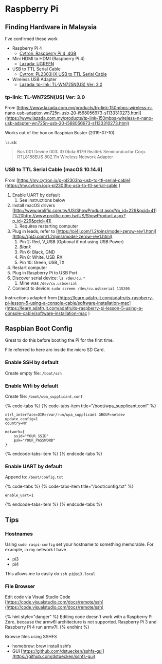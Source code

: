 # Raspberry Pi

## Finding Hardware in Malaysia

I've confirmed these work

* Raspberry Pi 4
  * [Cytron: Raspberry Pi 4, 4GB](https://my.cytron.io/p-raspberry-pi-4-model-b-4gb)
* Mini HDMI to HDMI \(Raspberry Pi 4\)
  * [Lazada: UGREEN](https://www.lazada.com.my/products/ugreen-micro-hdmi-to-hdmi-cable-male-to-female-micro-hdmi-adapter-supports-4k-3d-for-gopro-hero-5-tablets-laptopasus-vivobook-s14zenbook-ux305ux330cameras-etc20cm-i13642239-s16735359.html)
* USB to TTL Serial Cable
  * [Cytron: PL2303HX USB to TTL Serial Cable](https://my.cytron.io/p-pl2303hx-usb-to-ttl-serial-cable)
* Wireless USB Adapter
  * [Lazada: tp-link: TL-WN725N\(US\) Ver: 3.0](https://www.lazada.com.my/products/tp-link-150mbps-wireless-n-nano-usb-adapter-wn725n-usb-20-i568056973-s1133310273.html)

### tp-link: TL-WN725N\(US\) Ver: 3.0

From [https://www.lazada.com.my/products/tp-link-150mbps-wireless-n-nano-usb-adapter-wn725n-usb-20-i568056973-s1133310273.html](https://www.lazada.com.my/products/tp-link-150mbps-wireless-n-nano-usb-adapter-wn725n-usb-20-i568056973-s1133310273.html)

Works out of the box on Raspbian Buster \(2019-07-10\)

`lsusb`:

> Bus 001 Device 003: ID 0bda:8179 Realtek Semiconductor Corp. RTL8188EUS 802.11n Wireless Network Adapter

### USB to TTL Serial Cable \(macOS 10.14.6\)

From [https://my.cytron.io/p-pl2303hx-usb-to-ttl-serial-cable](https://my.cytron.io/p-pl2303hx-usb-to-ttl-serial-cable
)

1. Enable UART by default
   1. See instructions below
2. Install macOS drivers [http://www.prolific.com.tw/US/ShowProduct.aspx?p\_id=229&pcid=41](%20http://www.prolific.com.tw/US/ShowProduct.aspx?p_id=229&pcid=41)
   1. Requires restarting computer
3. Plug in leads, refer to [https://pi4j.com/1.2/pins/model-zerow-rev1.html](https://pi4j.com/1.2/pins/model-zerow-rev1.html)
   1. Pin 2: Red, V\_USB \(Optional if not using USB Power\)
   2. _Blank_
   3. Pin 6: Black, GND
   4. Pin 8: White, USB\_RX
   5. Pin 10: Green, USB\_TX
4. Restart computer
5. Plug in Raspberry Pi to USB Port
6. Discover serial device: `ls /dev/cu.*`
   1. Mine was `/dev/cu.usbserial`
7. Connect to device: `sudo screen /dev/cu.usbserial 115200`

Instructions adapted from [https://learn.adafruit.com/adafruits-raspberry-pi-lesson-5-using-a-console-cable/software-installation-mac](https://learn.adafruit.com/adafruits-raspberry-pi-lesson-5-using-a-console-cable/software-installation-mac
)

## Raspbian Boot Config

Great to do this before booting the Pi for the first time.

File referred to here are inside the micro SD Card.

### Enable SSH by default

Create empty file: `/boot/ssh`

### Enable Wifi by default

Create file: `/boot/wpa_supplicant.conf`

{% code-tabs %}
{% code-tabs-item title="/boot/wpa\_supplicant.conf" %}
```text
ctrl_interface=DIR=/var/run/wpa_supplicant GROUP=netdev
update_config=1
country=MY

network={
    ssid="YOUR_SSID"
    psk="YOUR_PASSWORD"
}
```
{% endcode-tabs-item %}
{% endcode-tabs %}

### Enable UART by default

Append to: `/boot/config.txt`

{% code-tabs %}
{% code-tabs-item title="/boot/config.txt" %}
```text
enable_uart=1
```
{% endcode-tabs-item %}
{% endcode-tabs %}

## Tips

### Hostnames

Using `sudo raspi-config` set your hostname to something memorable. For example, in my network I have

* pi3
* pi4

This allows me to easily do `ssh pi@pi3.local`

### File Browser

Edit code via Visual Studio Code [https://code.visualstudio.com/docs/remote/ssh](https://code.visualstudio.com/docs/remote/ssh)

{% hint style="danger" %}
Editing code doesn't work with a Raspberry Pi Zero, because the armv6l architecture is not supported. Raspberry Pi 3 and Raspberry Pi 4 run armv7l.
{% endhint %}

Browse files using SSHFS

* homebrew: brew install sshfs
* GUI [https://github.com/dstuecken/sshfs-gui](https://github.com/dstuecken/sshfs-gui)

